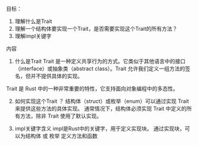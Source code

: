 目标：
1. 理解什么是Trait 
2. 理解一个结构体要实现一个Trait，是否需要实现这个Trait的所有方法？ 
3. 理解impl关键字

内容
1. 什么是Trait 
Trait 是一种定义共享行为的方式。它类似于其他语言中的接口（interface）或抽象类（abstract class）。Trait 允许我们定义一组方法的签名，但并不提供具体的实现。

Trait 是 Rust 中的一种非常重要的特性，它支持面向对象编程中的多态性。

2. 如何实现这个Trait ？ 
结构体（struct）或枚举（enum）可以通过实现 Trait 来提供这些方法的具体实现。
通常情况下，结构体必须实现 Trait 中定义的所有方法，除非 Trait 使用了默认实现。

3. impl关键字含义
impl是Rust中的关键字，用于定义实现块。 通过实现块，可以为结构体 或 枚举 定义方法和函数